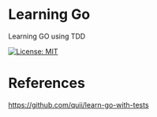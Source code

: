 # Learning Go
Learning GO using TDD

[![License: MIT](https://img.shields.io/badge/License-MIT-blue.svg)](/LICENSE)

# References

https://github.com/quii/learn-go-with-tests